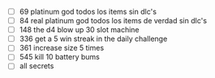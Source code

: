 - [ ] 69 platinum god todos los items sin dlc's
- [ ] 84 real platinum god todos los items de verdad sin dlc's
- [ ] 148 the d4 blow up 30 slot machine
- [ ] 336 get a 5 win streak in the daily challenge
- [ ] 361 increase size 5 times
- [ ] 545 kill 10 battery bums
- [ ] all secrets